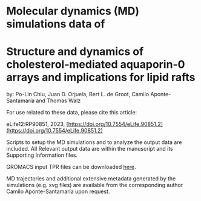 # Molecular dynamics (MD) simulations data of 

# Structure and dynamics of cholesterol-mediated aquaporin-0 arrays and implications for lipid rafts

by:
Po-Lin Chiu, Juan D. Orjuela, Bert L. de Groot, Camilo Aponte-Santamaría and Thomas Walz

For use related to these data, please cite this article:

eLife12:RP90851, 2023, [https://doi.org/10.7554/eLife.90851.2](https://doi.org/10.7554/eLife.90851.2)


Scripts to setup the MD simulations and to analyze the output data are included. All Relevant output data are within the manuscript and its Supporting Information files. 

GROMACS input TPR files can be downloaded [here](xxx).  

MD trajectories and additional extensive metadata generated by the simulations (e.g. xvg files) are available from the corresponding author Camilo Aponte-Santamaría upon request.   
